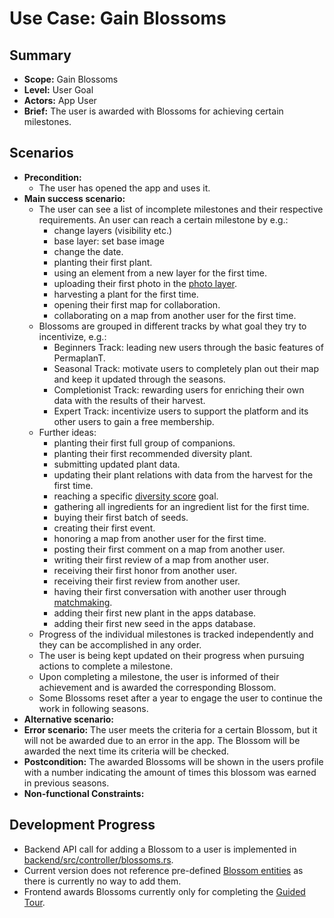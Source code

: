 # Use Case: Gain Blossoms

## Summary

- **Scope:** Gain Blossoms
- **Level:** User Goal
- **Actors:** App User
- **Brief:** The user is awarded with Blossoms for achieving certain milestones.

## Scenarios

- **Precondition:**
  - The user has opened the app and uses it.
- **Main success scenario:**
  - The user can see a list of incomplete milestones and their respective requirements. An user can reach a certain milestone by e.g.:
    - change layers (visibility etc.)
    - base layer: set base image
    - change the date.
    - planting their first plant.
    - using an element from a new layer for the first time.
    - uploading their first photo in the [photo layer](../assigned/photo_layer.md).
    - harvesting a plant for the first time.
    - opening their first map for collaboration.
    - collaborating on a map from another user for the first time.
  - Blossoms are grouped in different tracks by what goal they try to incentivize, e.g.:
    - Beginners Track: leading new users through the basic features of PermaplanT.
    - Seasonal Track: motivate users to completely plan out their map and keep it updated through the seasons.
    - Completionist Track: rewarding users for enriching their own data with the results of their harvest.
    - Expert Track: incentivize users to support the platform and its other users to gain a free membership.
  - Further ideas:
    - planting their first full group of companions.
    - planting their first recommended diversity plant.
    - submitting updated plant data.
    - updating their plant relations with data from the harvest for the first time.
    - reaching a specific [diversity score](../draft/diversity_score.md) goal.
    - gathering all ingredients for an ingredient list for the first time.
    - buying their first batch of seeds.
    - creating their first event.
    - honoring a map from another user for the first time.
    - posting their first comment on a map from another user.
    - writing their first review of a map from another user.
    - receiving their first honor from another user.
    - receiving their first review from another user.
    - having their first conversation with another user through [matchmaking](../draft/matchmaking.md).
    - adding their first new plant in the apps database.
    - adding their first new seed in the apps database.
  - Progress of the individual milestones is tracked independently and they can be accomplished in any order.
  - The user is being kept updated on their progress when pursuing actions to complete a milestone.
  - Upon completing a milestone, the user is informed of their achievement and is awarded the corresponding Blossom.
  - Some Blossoms reset after a year to engage the user to continue the work in following seasons.
- **Alternative scenario:**
- **Error scenario:**
  The user meets the criteria for a certain Blossom, but it will not be awarded due to an error in the app.
  The Blossom will be awarded the next time its criteria will be checked.
- **Postcondition:**
  The awarded Blossoms will be shown in the users profile with a number indicating the amount of times this blossom was earned in previous seasons.
- **Non-functional Constraints:**

## Development Progress

- Backend API call for adding a Blossom to a user is implemented in [backend/src/controller/blossoms.rs](https://github.com/ElektraInitiative/PermaplanT/blob/766df8f6974ff42cd44113d6ff2d387bae091df8/backend/src/controller/blossoms.rs).
- Current version does not reference pre-defined [Blossom entities](https://github.com/ElektraInitiative/PermaplanT/blob/766df8f6974ff42cd44113d6ff2d387bae091df8/backend/src/model/entity.rs#L923) as there is currently no way to add them.
- Frontend awards Blossoms currently only for completing the [Guided Tour](https://github.com/ElektraInitiative/PermaplanT/blob/766df8f6974ff42cd44113d6ff2d387bae091df8/frontend/src/features/map_planning/components/Map.tsx#L78).
